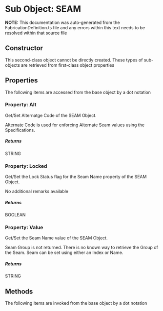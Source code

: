 # Sub Object: SEAM
**NOTE:** This documentation was auto-generated from the FabricationDefinition.ts file and any errors within this text needs to be resolved within that source file
## Constructor
This second-class object cannot be directly created. These types of sub-objects are retrieved from first-class object properties
## Properties
The following items are accessed from the base object by a dot notation
### Property: Alt
Get/Set Alternatge Code of the SEAM Object.

Alternate Code is used for enforcing Alternate Seam values using the Specifications.
##### Returns
STRING
### Property: Locked
Get/Set the Lock Status flag for the Seam Name property of the SEAM Object.

No additional remarks available
##### Returns
BOOLEAN
### Property: Value
Get/Set the Seam Name value of the SEAM Object.

Seam Group is not returned. There is no known way to retrieve the Group of the Seam.
Seam can be set using either an Index or Name.
##### Returns
STRING
## Methods
The following items are invoked from the base object by a dot notation
